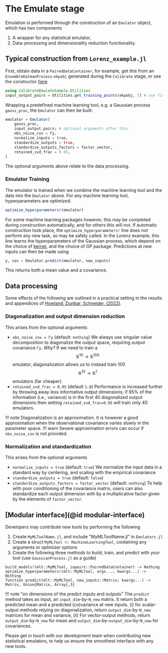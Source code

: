 # The Emulate stage

Emulation is performed through the construction of an `Emulator` object, which has two components
1. A wrapper for any statistical emulator,
2. Data-processing and dimensionality reduction functionality.

## Typical construction from `Lorenz_example.jl`

First, obtain data in a `PairedDataContainer`, for example, get this from an `EnsembleKalmanProcess` `ekpobj` generated during the `Calibrate` stage, or see the constructor [here](https://github.com/CliMA/EnsembleKalmanProcesses.jl/blob/main/src/DataContainers.jl)
```julia
using CalibrateEmulateSample.Utilities
input_output_pairs = Utilities.get_training_points(ekpobj, 5) # use first 5 iterations as data
```
Wrapping a predefined machine learning tool, e.g. a Gaussian process `gauss_proc`, the `Emulator` can then be built:

```julia
emulator = Emulator(
    gauss_proc, 
    input_output_pairs; # optional arguments after this
    obs_noise_cov = Γy,
    normalize_inputs = true,
    standardize_outputs = true,
    standardize_outputs_factors = factor_vector,
    retained_svd_frac = 0.95,
)
```
The optional arguments above relate to the data processing.

### Emulator Training

The emulator is trained when we combine the machine learning tool and the data into the `Emulator` above. 
For any machine learning tool, hyperparameters are optimized.
```julia
optimize_hyperparameters!(emulator)
```
For some machine learning packages however, this may be completed during construction automatically, and for others this will not. If automatic construction took place, the `optimize_hyperparameters!` line does not perform any new task, so may be safely called. In the Lorenz example, this line learns the hyperparameters of the Gaussian process, which depend on the choice of [kernel](https://clima.github.io/CalibrateEmulateSample.jl/dev/GaussianProcessEmulator/#kernels), and the choice of GP package.
Predictions at new inputs can then be made using
```julia
y, cov = Emulator.predict(emulator, new_inputs)
```
This returns both a mean value and a covariance.


## Data processing

Some effects of the following are outlined in a practical setting in the results and appendices of [Howland, Dunbar, Schneider, (2022)](https://doi.org/10.1029/2021MS002735).

### Diagonalization and output dimension reduction

This arises from the optional arguments
- `obs_noise_cov = Γy` (default: `nothing`)
We always use singular value decomposition to diagonalize the output space, requiring output covariance `Γy`. *Why?* If we need to train a $$\mathbb{R}^{10} \to \mathbb{R}^{100}$$ emulator, diagonalization allows us to instead train 100 $$\mathbb{R}^{10} \to \mathbb{R}^{1}$$ emulators (far cheaper).
- `retained_svd_frac = 0.95` (default `1.0`)
Performance is increased further by throwing away less informative output dimensions, if 95% of the information (i.e., variance) is in the first 40 diagonalized output dimensions then setting `retained_svd_frac=0.95` will train only 40 emulators.

!!! note
    Diagonalization is an approximation. It is however a good approximation when the observational covariance varies slowly in the parameter space.
!!! warn
    Severe approximation errors can occur if `obs_noise_cov` is not provided.


### Normalization and standardization

This arises from the optional arguments
- `normalize_inputs = true` (default: `true`)
We normalize the input data in a standard way by centering, and scaling with the empirical covariance
- `standardize_outputs = true` (default: `false`)
- `standardize_outputs_factors = factor_vector` (default: `nothing`)
To help with poor conditioning of the covariance matrix, users can also standardize each output dimension with by a multiplicative factor given by the elements of `factor_vector`.

## [Modular interface](@id modular-interface)

Developers may contribute new tools by performing the following
1. Create `MyMLToolName.jl`, and include "MyMLToolName.jl" in `Emulators.jl`
2. Create a struct `MyMLTool <: MachineLearningTool`, containing any arguments or optimizer options 
3. Create the following three methods to build, train, and predict with your tool (use `GaussianProcess.jl` as a guide)
```
build_models!(mlt::MyMLTool, iopairs::PairedDataContainer) -> Nothing
optimize_hyperparameters!(mlt::MyMLTool, args...; kwargs...) -> Nothing
function predict(mlt::MyMLTool, new_inputs::Matrix; kwargs...) -> Matrix, Union{Matrix, Array{,3}
```
!!! note "on dimensions of the predict inputs and outputs"
    The `predict` method takes as input, an `input_dim`-by-`N_new` matrix. It return both a predicted mean and a predicted (co)variance at new inputs.
    (i) for scalar-output methods relying on diagonalization, return `output_dim`-by-`N_new` matrices for mean and variance,
    (ii) For vector-output methods, return `output_dim`-by-`N_new` for mean and `output_dim`-by-`output_dim`-by-`N_new` for covariances.

Please get in touch with our development team when contributing new statistical emulators, to help us ensure the smoothest interface with any new tools.

